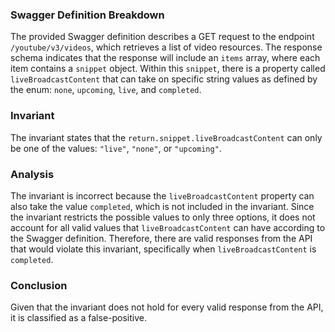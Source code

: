 ### Swagger Definition Breakdown
The provided Swagger definition describes a GET request to the endpoint `/youtube/v3/videos`, which retrieves a list of video resources. The response schema indicates that the response will include an `items` array, where each item contains a `snippet` object. Within this `snippet`, there is a property called `liveBroadcastContent` that can take on specific string values as defined by the enum: `none`, `upcoming`, `live`, and `completed`.

### Invariant
The invariant states that the `return.snippet.liveBroadcastContent` can only be one of the values: `"live"`, `"none"`, or `"upcoming"`.

### Analysis
The invariant is incorrect because the `liveBroadcastContent` property can also take the value `completed`, which is not included in the invariant. Since the invariant restricts the possible values to only three options, it does not account for all valid values that `liveBroadcastContent` can have according to the Swagger definition. Therefore, there are valid responses from the API that would violate this invariant, specifically when `liveBroadcastContent` is `completed`.

### Conclusion
Given that the invariant does not hold for every valid response from the API, it is classified as a false-positive.
